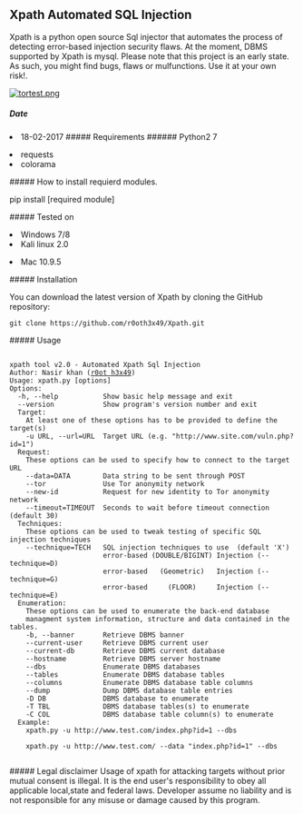 ## Xpath Automated SQL Injection
<p>Xpath is a python open source Sql injector that automates the process of detecting error-based injection security flaws.
At the moment, DBMS supported by Xpath is mysql.
Please note that this project is an early state. As such, you might find bugs, flaws or mulfunctions.
Use it at your own risk!.</p>

[![tortest.png](https://s24.postimg.org/71roj8cw5/tortest.png)](https://postimg.org/image/c0f6xrgox/)

##### Date 
<li>18-02-2017
##### Requirements
###### Python2
7<br /><p>
<li> requests <br />

<li> colorama</p>
##### How to install requierd modules.
<p>pip install [required module] </p>
##### Tested on
<p><li>Windows 7/8 <br />
<li>Kali linux 2.0</p>
<li>Mac 10.9.5 </p> 
##### Installation
<p>You can download the latest version of Xpath by cloning the GitHub repository:</p>
<pre><code>git clone https://github.com/r0oth3x49/Xpath.git</pre></code>
##### Usage
<pre><code>
xpath tool v2.0 - Automated Xpath Sql Injection
Author: Nasir khan (<a href="http://r0oth3x49.herokuapp.com/">r0ot h3x49</a>)
Usage: xpath.py [options]
Options:
  -h, --help           Show basic help message and exit
  --version            Show program's version number and exit
  Target:
    At least one of these options has to be provided to define the target(s)	
    -u URL, --url=URL  Target URL (e.g. "http://www.site.com/vuln.php?id=1")
  Request:
    These options can be used to specify how to connect to the target URL
    --data=DATA        Data string to be sent through POST
    --tor              Use Tor anonymity network
    --new-id           Request for new identity to Tor anonymity network
    --timeout=TIMEOUT  Seconds to wait before timeout connection (default 30)
  Techniques:
    These options can be used to tweak testing of specific SQL injection techniques
    --technique=TECH   SQL injection techniques to use  (default 'X')
                       error-based (DOUBLE/BIGINT) Injection (--technique=D)
                       error-based   (Geometric)   Injection (--technique=G)
                       error-based     (FLOOR)     Injection (--technique=E)
  Enumeration:
    These options can be used to enumerate the back-end database
    managment system information, structure and data contained in the tables.
    -b, --banner       Retrieve DBMS banner
    --current-user     Retrieve DBMS current user
    --current-db       Retrieve DBMS current database
    --hostname         Retrieve DBMS server hostname
    --dbs              Enumerate DBMS databases
    --tables           Enumerate DBMS database tables
    --columns          Enumerate DBMS database table columns
    --dump             Dump DBMS database table entries
    -D DB              DBMS database to enumerate
    -T TBL             DBMS database tables(s) to enumerate
    -C COL             DBMS database table column(s) to enumerate
  Example:
    xpath.py -u http://www.test.com/index.php?id=1 --dbs<br />
    xpath.py -u http://www.test.com/ --data "index.php?id=1" --dbs
  </pre></code>
##### Legal disclaimer
    Usage of xpath for attacking targets without prior mutual consent is illegal.
    It is the end user's responsibility to obey all applicable local,state and federal laws. 
    Developer assume no liability and is not responsible for any misuse or damage caused by this program.
